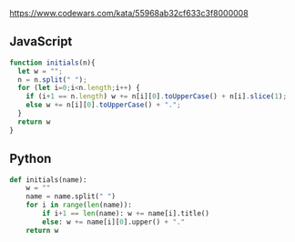 https://www.codewars.com/kata/55968ab32cf633c3f8000008

## JavaScript
```js
function initials(n){
  let w = "";
  n = n.split(" ");
  for (let i=0;i<n.length;i++) {
    if (i+1 == n.length) w += n[i][0].toUpperCase() + n[i].slice(1);
    else w += n[i][0].toUpperCase() + ".";
  }
  return w
}
```

## Python
```python
def initials(name):
    w = ""
    name = name.split(" ")
    for i in range(len(name)):
        if i+1 == len(name): w += name[i].title()
        else: w += name[i][0].upper() + "."
    return w
```